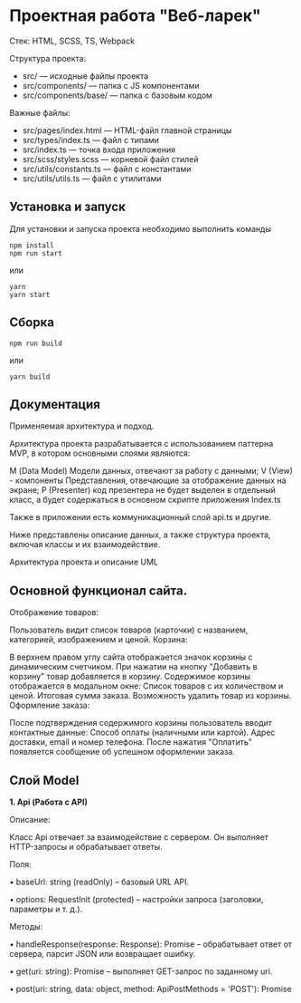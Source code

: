 # Проектная работа "Веб-ларек"

Стек: HTML, SCSS, TS, Webpack

Структура проекта:

- src/ — исходные файлы проекта
- src/components/ — папка с JS компонентами
- src/components/base/ — папка с базовым кодом

Важные файлы:

- src/pages/index.html — HTML-файл главной страницы
- src/types/index.ts — файл с типами
- src/index.ts — точка входа приложения
- src/scss/styles.scss — корневой файл стилей
- src/utils/constants.ts — файл с константами
- src/utils/utils.ts — файл с утилитами

## Установка и запуск

Для установки и запуска проекта необходимо выполнить команды

```
npm install
npm run start
```

или

```
yarn
yarn start
```

## Сборка

```
npm run build
```

или

```
yarn build
```

## Документация

Применяемая архитектура и подход.

Архитектура проекта разрабатывается с использованием паттерна MVP, в котором основными слоями являются:

М (Data Model) Модели данных, отвечают за работу с данными;
V (View) - компоненты Представления, отвечающие за отображение данных на экране;
P (Presenter) код презентера не будет выделен в отдельный класс, а будет содержаться в основном скрипте приложения Index.ts

Также в приложении есть коммуникационный слой api.ts и другие.

Ниже представлены описание данных, а также структура проекта, включая классы и их взаимодействие.

Архитектура проекта и описание UML

## Основной функционал сайта.

Отображение товаров:

Пользователь видит список товаров (карточки) с названием, категорией, изображением и ценой.
Корзина:

В верхнем правом углу сайта отображается значок корзины с динамическим счетчиком.
При нажатии на кнопку "Добавить в корзину" товар добавляется в корзину.
Содержимое корзины отображается в модальном окне:
Список товаров с их количеством и ценой.
Итоговая сумма заказа.
Возможность удалить товар из корзины.
Оформление заказа:

После подтверждения содержимого корзины пользователь вводит контактные данные:
Способ оплаты (наличными или картой).
Адрес доставки, email и номер телефона.
После нажатия "Оплатить" появляется сообщение об успешном оформлении заказа.

## Слой Model

**1. Api (Работа с API)**

Описание:

Класс Api отвечает за взаимодействие с сервером. Он выполняет HTTP-запросы и обрабатывает ответы.

Поля:

• baseUrl: string (readOnly) – базовый URL API.

• options: RequestInit (protected) – настройки запроса (заголовки, параметры и т. д.).

Методы:

• handleResponse(response: Response): Promise<object> – обрабатывает ответ от сервера, парсит JSON или возвращает ошибку.

• get(uri: string): Promise<object> – выполняет GET-запрос по заданному uri.

• post(uri: string, data: object, method: ApiPostMethods = 'POST'): Promise<object> – отправляет POST, PUT или DELETE-запрос, принимает uri, данные и тип метода.

**2. LarekApi (Работа с API WebLarek)**

Описание:

Класс LarekApi выполняет взаимодействие с сервером WebLarek, загружает товары и оформляет заказы. Наследует класс Api и реализует интерфейс ILarekApi. Конструктор класса принимает URL-адрес хоста cdn, базовый URL-адрес baseUrl и опции для запроса options. В конструкторе вызывается конструктор родительского класса Api с переданными параметрами.

Поля:

• cdn: string (readonly) – URL для получения изображений товаров.

Методы:

• getProducts(): Promise<Product[]> – получает список товаров с сервера.

• getProduct(id: string): Promise<Product> – получает данные конкретного товара.

• createOrder(orderData: OrderData): Promise<OrderResponse> – отправляет заказ и получает ответ от сервера.

**3. Model<T> (Базовая модель)**

Описание:

Базовая модель - абстрактный класс для работы с данными.

Поля:

• constructor(data: Partial<T>, protected events: IEvents) - принимает данные для хранения/передачи и эвент эмиттер.

Методы:

• emitChanges(event: string, payload?: object) – вызывает эвент.

**4. BasketModel (Корзина)**

Описание:

Хранит и управляет товарами в корзине. Наследуется от abstract class Model<T>. При изменении данных в BasketModel (например, добавлении товара), BasketView обновляет интерфейс.

Свойства:

• \_items: Map<string, IProduct> — хранилище товаров по их id

• \_totalValue: number — итоговая сумма всех товаров

Методы:

• get items(): IProduct[]

Возвращает все товары в корзине в виде массива.

• get total(): number

Возвращает текущую сумму всех товаров в корзине.

• add(item: IProduct): void

Добавляет товар в корзину и обновляет сумму.

Эмитит событие basket:changed с актуальными данными.

• remove(id: string): void

Удаляет товар по ID, если он существует.

Пересчитывает сумму и эмитит basket:changed.

• clear(): void

Полностью очищает корзину и обнуляет сумму.

Эмитит basket:changed.

• getData(): IBasketModel

Возвращает текущую структуру данных корзины в виде объекта с методами add, remove, clear.

**6. CatalogModel (Каталог товаров)**

Описание:

Управляет списком товаров. Наследуется от abstract class Model<T>.

Свойства:

• items: IProduct[] – массив товаров.

Методы:

• setItems(items: IProduct[]) – загружает список товаров.

• getProduct(id: string): IProduct – получает товар по id.

**7. OrderModel (Модель заказа)**

Описание:

Хранит данные о заказе и обновляет их. Включает информацию о способе оплаты, адресе доставки, контактных данных пользователя и списке товаров. Наследуется от abstract class Model<T>.

Приватные поля:

• \_payment — выбранный способ оплаты ('card' или 'cash')

• \_address — введённый адрес доставки

• \_email, \_phone — контактные данные пользователя

• \_items — список ID товаров в заказе

• \_total — итоговая сумма заказа

• \_errors — объект с сообщениями об ошибках валидации

• \_addressStarted — флаг, активируется после начала ввода адреса

• \_emailTouched, \_phoneTouched — флаги, указывающие, начинал ли пользователь ввод email/телефона

Методы для установки значений:

• setPayment(method: PaymentMethod): void

Устанавливает способ оплаты и запускает валидацию формы заказа.

Эмитит order:changed.

• setAddress(address: string): void

Устанавливает адрес доставки и запускает валидацию формы заказа.

Эмитит order:changed.

• setEmail(email: string): void

Устанавливает email, помечает поле как "затронутое", запускает валидацию.

Эмитит order:changed.

• setPhone(phone: string): void

Устанавливает телефон, помечает поле как "затронутое", запускает валидацию.

Эмитит order:changed.

• setItems(items: string[]): void

Сохраняет массив ID выбранных товаров.

• setTotal(total: number): void

Сохраняет сумму заказа.

• startAddressValidation(): void

Устанавливает флаг, что пользователь начал вводить адрес.

Запускает повторную валидацию формы.

Валидация:

• validateOrderForm(): boolean

Проверяет: выбран ли способ оплаты и введён ли адрес (если пользователь начал ввод).

Обновляет this.\_errors.

Эмитит orderForm:valid и formErrors:changed.

• validateContactsForm(): boolean

Проверяет поля email и phone.

Валидирует по регулярным выражениям.

Ошибки отображаются только если пользователь уже начал ввод.

Эмитит contactsForm:valid и formErrors:changed.

Получение данных:

• getData(): IOrderModel

Возвращает все текущие данные формы: метод оплаты, адрес, email, телефон, товары и сумму.

• getErrors(): Partial<Record<keyof IOrderModel, string>>

Возвращает текущий объект ошибок.

• reset(): void

Сбрасывает модель в исходное состояние.

Очищает данные и флаги валидации.

Эмитит order:changed.

## Слой Presenter

**9. EventEmitter (Брокер событий)**

Описание:

Класс EventEmitter управляет событиями, реализует паттерн "Observer" (Наблюдатель).

Поля:

• \_events: Map<EventName, Set<Subscriber>> – хранилище событий и подписчиков.

Методы:

• on(eventName: EventName, callback: (event: T) => void) – подписка на событие.

• off(eventName: EventName, callback: Subscriber) – удаление подписки.

• emit(eventName: string, data?: T) – уведомление подписчиков.

• onAll(callback: (event: EmitterEvent) => void) – подписка на все события.

• offAll() – удаление всех подписчиков.

• trigger(eventName: string, context?: Partial<T>) – генерирует событие с указанными параметрами.

## Слой View

**10. Component<T> (Базовый UI-компонент)**

Описание:

Абстрактный класс, который является базовым компонентом, служащим основой для всех UI-компонентов. Управляет взаимодействием с DOM и обновлением данных. Конструктор принимает один параметр - контейнер типа HTMLElement, в котором компонент будет рендериться.

Поля:

• events: IEvents (protected) – объект событий для управления подписками и отправкой событий.

Методы:

• toggleClass(element: HTMLElement, className: string, force?: boolean): void – добавляет или удаляет CSS-класс у элемента.

• setText(element: HTMLElement, value: unknown): void – устанавливает текстовое содержимое элемента.

• setDisabled(element: HTMLElement, state: boolean): void – блокирует или разблокирует элемент.

• setHidden(element: HTMLElement): void – скрывает элемент (display: none).

• setVisible(element: HTMLElement): void – показывает элемент.

• setImage(element: HTMLImageElement, src: string, alt?: string): void – устанавливает изображение для img.

• render(data?: Partial<T>): HTMLElement – абстрактный метод для рендеринга компонента (реализуется в наследниках).

**11. PageView (Представление страницы)**

Описание:

Управляет отображением карточек товаров и корзины. Получает данные о товарах через метод setItems и отображает их на странице. Наследуется от Component<T>.

Поля:

• basketCounter: HTMLElement – счетчик товаров в корзине.

• galleryContainer: HTMLElement – контейнер карточек.

• basketButton: HTMLElement – кнопка корзины.

Методы:

• basketCounter(): void – обновляет счетчик корзины, получая данные из модели корзины (BasketModel).

• renderCards(items: IProduct[]): void – отрисовывает товары на странице. Принимает массив товаров (items) и создает карточки для каждого товара.

**12. BasketView (Представление корзины)**

Описание:

Отвечает за отображение товаров в корзине. Получает данные о товарах в корзине через метод setItems и отображает их в модальном окне. Наследуется от Component<T>.

Поля:

• static template — получает HTML-шаблон корзины из DOM (#basket)

• \_list: HTMLElement — список элементов корзины (контейнер)

• \_total: HTMLElement — элемент с отображением суммы заказа

• \_button: HTMLElement — кнопка оформления заказа

• items: HTMLElement[] — массив DOM-элементов товаров (используется в рендере)

Конструктор:

constructor(events: EventEmitter)

• Клонирует шаблон корзины.

• Находит и сохраняет необходимые DOM-элементы: список товаров, сумму, кнопку.

• Назначает обработчик на кнопку "Оформить": при клике эмитит событие order:open.

• Выбрасывает ошибку, если какие-либо элементы не найдены (через ensureElement).

Методы:

• setItems(items: HTMLElement[]): void
Принимает список DOM-элементов товаров.

Если список не пуст — заменяет содержимое \_list и активирует кнопку.

Если список пуст — отображает текст "Корзина пуста" и дизактивирует кнопку.

• setTotal(total: number): void
Обновляет текст в элементе суммы (\_total).

Отображает итоговую стоимость в формате 1230 синапсов.

**13. OrderView (Форма заказа Представление)**

Описание:

Отображает и обрабатывает форму заказа. Управляет вводом данных пользователя, таких как способ оплаты и адрес доставки. Пользователь вводит адрес вручную, а данные передаются в модель заказа (OrderModel). Наследуется от PopupView<T>.

Поля:

• \_paymentCard — кнопка выбора оплаты онлайн (<button name="card">)

• \_paymentCash — кнопка выбора оплаты при получении (<button name="cash">)

• \_addressInput — поле ввода адреса доставки (<input name="address">)

Конструктор:

constructor(container: HTMLFormElement, events: EventEmitter)

• Вызывает super(container, events) из DynamicForm

• Инициализирует DOM-элементы через ensureElement

• Вызывает setupHandlers() для назначения обработчиков событий

• Устанавливает this.isValid = false — начальное состояние формы (невалидна)

Методы:

• setupHandlers()

Клик по "Картой" → активирует card, эмитит order:field-update

Клик по "Наличными" → активирует cash, эмитит order:field-update

Ввод адреса → эмитит order:field-update

Первый ввод адреса → эмитит order:address-started (однократно)

• resetForm()

Сбрасывает состояние формы

Убирает выделение с кнопок оплаты

Очищает поле адреса

Сеттеры:

• payment

Обновляет стили кнопок оплаты в зависимости от выбора

• address

Устанавливает значение в поле адреса

**14. PopupView<T> (Модальное окно Представление)**

Описание:

Абстрактный класс для всплывающих окон. Получает данные через метод render и отображает их в модальном окне. Наследуется от Component<T>.

Поля:

• \_closeButton — кнопка закрытия модального окна (.modal\_\_close)

• \_content — контейнер, в который вставляется содержимое (.modal\_\_content)

Методы:

• open(): void – открывает окно.

• close(): void – закрывает окно.

• render(data?: object): HTMLElement – отображает содержимое окна, принимая данные через параметр data.

**15. ContactsView (Форма контактов Представление)**

Описание:

Обрабатывает ввод телефона и email, которые пользователь вводит вручную. Управляет передачей этих данных в модель контактов (OrderModel). Наследуется от PopupView<T>.

Поля:

• \_emailInput — поле для ввода email (input[name="email"])

• \_phoneInput — поле для ввода телефона (input[name="phone"])

Методы:

• constructor(container: HTMLElement, events: IEvents)

Вызывает super() — инициализирует базовую логику формы (DynamicForm)

Ищет и сохраняет DOM-элементы:

поле email — input[name="email"]

поле телефона — input[name="phone"]

Вызывает setupHandlers() для подключения обработчиков ввода

Аргументы:

container — DOM-элемент формы (<form>)

events — экземпляр EventEmitter, используемый для эмита событий

Методы:

• setupHandlers()

Назначает обработчики input на поля:

Изменение email → эмитит contacts:field-update

Изменение phone → эмитит contacts:field-update

• resetForm()

Вызывает super.resetForm()

Очищает поля email и телефона

Сеттеры:

• email — устанавливает значение в поле email

• phone — устанавливает значение в поле телефона

**16. OrderResultView (Результат заказа Представление)**

Описание:

Отображает информацию о заказе. Наследуется от PopupView<T>.

Поля:

• \_total — элемент, в который выводится итоговая сумма заказа (.order-success\_\_description)

• \_close — кнопка «За новыми покупками!» (.order-success\_\_close)

Конструктор:

• constructor(container: HTMLElement, actions: IOrderResultActions)

Инициализирует компонент через super(container)

Находит элементы суммы и кнопки закрытия

Назначает обработчик на кнопку закрытия (actions.onClick)

Сеттер total

• set total(value: number)

Устанавливает текст: Списано {value} синапсов в \_total

**17. CardView (Отображение карточки товара)**

Описание:

Отвечает за отображение товара в виде карточки. Карточка может иметь три представления: базовая страница, превью и полная карточка. В зависимости от типа представления, на карточке могут отображаться не все поля. Карточка создается из шаблона (template), а ее добавление в DOM управляется презентером. Наследуется от Component<T>.

Поля:

• \_title HTMLElement Заголовок товара
• \_image HTMLImageElement? Изображение
• \_category HTMLElement? Категория
• \_price HTMLElement Цена
• \_button HTMLButtonElement? Кнопка добавления
• \_description HTMLElement? Описание товара (для preview)
• \_index HTMLElement? Индекс товара в корзине

Методы:

• constructor(container: HTMLElement, actions?: ICardActions) - Инициализирует карточку товара, связывая её с DOM-элементом (container) и опциональными действиями (actions) для обработки кликов и других взаимодействий.

Метод:

• toggle(modifier: CardViewType)

Заменяет CSS-модификаторы .card--catalog, .card--preview, .card--basket в зависимости от представления карточки

Сеттеры и геттеры:

• id: data-id в DOM

• title: заголовок карточки

• price: цена в формате N синапсов, либо Бесценно

также отключает кнопку, если нет цены

• category: категория товара

• image: изображение карточки

• description: описание (только для preview)

• button: текст кнопки (например, "В корзину")

• index: порядковый номер (только для корзины)

**18. type CardViewType = 'catalog' | 'preview' | 'basket' // как будет выглядеть карточка товара**

## Описание событий

Общие

• items:changed Каталог товаров обновлён (после загрузки из API)

• popup:open Открытие любого модального окна

• popup:close Закрытие модального окна

Корзина

• basket:open Клик по иконке корзины (открыть модалку)

• basket:changed Изменения в корзине: добавление/удаление товара, пересчёт суммы

Товары

• card:select Клик по карточке товара (для превью или добавления в корзину)

• product:add-to-cart Добавление товара в корзину

• product:remove-from-cart Удаление товара из корзины

Оформление заказа

• order:open Нажатие "Оформить заказ" в корзине

• order:address-started Пользователь начал вводить адрес (1 раз)

• order:field-update Изменение поля в форме заказа (адрес или способ оплаты)

• orderForm:valid Форма заказа валидна/невалидна

• order:submit Пользователь нажал "Далее" после заполнения формы заказа

• order:success Заказ успешно отправлен и получен ответ от API

• order:error Ошибка при отправке заказа

Контактные данные

• contacts:field-update Изменение поля email или phone

• contacts:submit Нажатие на кнопку "Оплатить"

• contactsForm:valid Валидация контактной формы (email + телефон)

• formErrors:changed Изменение набора ошибок (для отображения в UI)

## Описание Интерфейсов:

```
Управляет подпиской, вызовом и обработкой событий
```

interface **IEvents**
{
on<T extends object>(event: EventName, callback: (data: T) => void): void; //Добавляет подписчика (callback) на указанное событие (event)

    emit<T extends object>(event: string, data?: T): void; //Вызывает (emit) событие, передавая данные подписчикам

    trigger<T extends object>(event: string, context?: Partial<T>): (data: T) => void; } //Создает коллбэк, который автоматически вызывает emit с заданными данными (context)

```
Интерфейс для работы с API WebLarek
```

Описывает методы взаимодействия с сервером WebLarek

interface **ILarekApi**
{
getProductList: () => Promise<IProduct[]>; //Загружает список товаров с сервера

getProduct: (id: string) => Promise<IProduct>; //Получает данные конкретного товара по id

orderProduct: (order: IOrder) => Promise<IOrderResult>; //Отправляет заказ на сервер и получает результат (IOrderResult)
}

```
Базовый интерфейс моделей данных
```

Описывает модель, которая может отправлять события при изменении данных

interface **IModel**<T>
{
emitChanges(event: string, payload?: object): void; //Отправляет (emit) событие при изменении данных в модели
}

```
Интерфейс корзины товаров
```

Определяет методы управления корзиной

interface **IBasketModel**
{
items: string[];

setTotal(): number; //Возвращает общую сумму товаров в корзине

}

```
Интерфейс формы контактных данных
```

Определяет структуру данных контактной информации пользователя

interface **IContactsForm**
{
payment?: PaymentMethod; //Выбранный способ оплаты

address: string; //Адрес доставки

phone: number; //Телефон пользователя

email: string; //Email пользователя
}

```
Интерфейс отображения корзины
```

Описывает структуру данных корзины

interface **IBasket**
{
list: HTMLElement[]; //Список товаров в корзине (DOM-элементы)

setTotal(): number; //Общая сумма товаров
}

```
Интерфейс карточки товара
```

Описывает структуру карточки товара на странице

interface **ICard**
{
title: string; //Название товара

image?: string; //Ссылка на изображение товара

description?: string; //Описание товара

category?: string; //Категория товара

price: number; //Цена товара

button?: HTMLButtonElement; //Кнопка добавления в корзину

renderProductItem(): void; //Рендер карточки товара в DOM
}

interface **ICardActions** {
onClick: (event: MouseEvent) => void; //Используется для обработки события клика на карточке товара
}

```
Интерфейс представления контактов
```

Описывает структуру данных и методы для работы с контактами пользователя

interface **IContactsView**
{
phone: number; // Номер телефона пользователя

email: string; // Электронная почта пользователя

setEmail(): void; // Метод для установки электронной почты

setPhoneNumber(): void; // Метод для установки номера телефона

setOrder(): void; // Метод для установки заказа
}

```
Интерфейс результата заказа
```

Описывает структуру данных, возвращаемых после оформления заказа

interface **IOrderResult**
{
id?: number; // Уникальный идентификатор заказа (опционально)

total: number; // Общая стоимость заказа

setTotalPrice(): void; // Метод для установки общей стоимости заказа
}

```
Интерфейс заказа
```

Описывает структуру данных заказа и методы для его управления

interface **IOrder**
{
payment?: PaymentMethod; // Способ оплаты (опционально)

email: string; // Электронная почта пользователя

phone: number; // Номер телефона пользователя

address: string; // Адрес доставки

items: string[]; // Список товаров в заказе

total: number; // Общая стоимость заказа

setPaymentMethod(): void; // Метод для установки способа оплаты

setAddress(): void; // Метод для установки адреса доставки
}

```
Интерфейс представления страницы
```

Описывает структуру данных и методы для отображения страницы с товарами

interface **IPageView**
{
items: IProduct[]; // Список товаров на странице

basketCounter(): void; // Метод для отображения счетчика корзины

renderCards(): void; // Метод для рендеринга карточек товаров
}

```
Интерфейс всплывающего окна
```

Описывает структуру данных и методы для работы с всплывающими окнами

interface **IPopup**
{
closeButton: HTMLButtonElement; // Кнопка закрытия всплывающего окна

content: string; // Содержимое всплывающего окна

open(): void; // Метод для открытия всплывающего окна

close(): void; // Метод для закрытия всплывающего окна

render(data: IPopup): HTMLElement; // Метод для рендеринга всплывающего окна
}

```
Интерфейс товара
```

Описывает структуру данных товара

interface **IProduct**
{
id: string; // Уникальный идентификатор товара

description: string; // Описание товара

image: string; // Ссылка на изображение товара

title: string; // Название товара

category: string; // Категория товара

price: number | null; // Цена товара (может быть null)
}

```
Интерфейс модели каталога
```

Описывает структуру данных и методы для работы с каталогом товаров

interface **ICatalogModel**
{
items: IProduct[]; // Список товаров в каталоге

setItems(items: IProduct[]): void; // Метод для установки списка товаров после загрузки API

getProduct(id: string): IProduct; // Метод для получения товара по идентификатору (используется при рендере списков)
}
